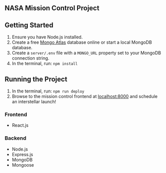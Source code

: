 ## NASA Mission Control Project

## Getting Started
1. Ensure you have Node.js installed.
2. Create a free [Mongo Atlas](https://www.mongodb.com/atlas/database) database online or start a local MongoDB database.
3. Create a `server/.env` file with a `MONGO_URL` property set to your MongoDB connection string.
4. In the terminal, run: `npm install`

## Running the Project
1. In the terminal, run: `npm run deploy`
2. Browse to the mission control frontend at [localhost:8000](localhost:8000) and schedule an interstellar launch!
### Frontend
- React.js

### Backend
- Node.js
- Express.js
- MongoDB
- Mongoose